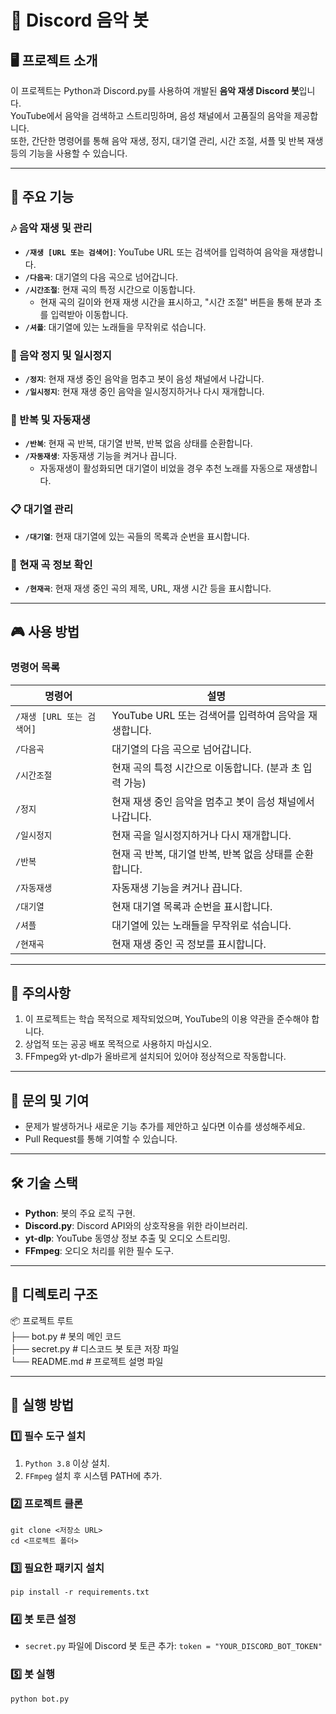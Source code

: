 # 🎵 Discord 음악 봇

## 🖥️ 프로젝트 소개

이 프로젝트는 Python과 Discord.py를 사용하여 개발된 **음악 재생 Discord 봇**입니다.  
YouTube에서 음악을 검색하고 스트리밍하며, 음성 채널에서 고품질의 음악을 제공합니다.  
또한, 간단한 명령어를 통해 음악 재생, 정지, 대기열 관리, 시간 조절, 셔플 및 반복 재생 등의 기능을 사용할 수 있습니다.

---

## 📌 주요 기능

### 🎶 음악 재생 및 관리

- **`/재생 [URL 또는 검색어]`**: YouTube URL 또는 검색어를 입력하여 음악을 재생합니다.
- **`/다음곡`**: 대기열의 다음 곡으로 넘어갑니다.
- **`/시간조절`**: 현재 곡의 특정 시간으로 이동합니다.
  - 현재 곡의 길이와 현재 재생 시간을 표시하고, "시간 조절" 버튼을 통해 분과 초를 입력받아 이동합니다.
- **`/셔플`**: 대기열에 있는 노래들을 무작위로 섞습니다.

### 🛑 음악 정지 및 일시정지

- **`/정지`**: 현재 재생 중인 음악을 멈추고 봇이 음성 채널에서 나갑니다.
- **`/일시정지`**: 현재 재생 중인 음악을 일시정지하거나 다시 재개합니다.

### 🔁 반복 및 자동재생

- **`/반복`**: 현재 곡 반복, 대기열 반복, 반복 없음 상태를 순환합니다.
- **`/자동재생`**: 자동재생 기능을 켜거나 끕니다.
  - 자동재생이 활성화되면 대기열이 비었을 경우 추천 노래를 자동으로 재생합니다.

### 📋 대기열 관리

- **`/대기열`**: 현재 대기열에 있는 곡들의 목록과 순번을 표시합니다.

### 🎵 현재 곡 정보 확인

- **`/현재곡`**: 현재 재생 중인 곡의 제목, URL, 재생 시간 등을 표시합니다.

---

## 🎮 사용 방법

### 명령어 목록

| 명령어                    | 설명                                                      |
| ------------------------- | --------------------------------------------------------- |
| `/재생 [URL 또는 검색어]` | YouTube URL 또는 검색어를 입력하여 음악을 재생합니다.     |
| `/다음곡`                 | 대기열의 다음 곡으로 넘어갑니다.                          |
| `/시간조절`               | 현재 곡의 특정 시간으로 이동합니다. (분과 초 입력 가능)   |
| `/정지`                   | 현재 재생 중인 음악을 멈추고 봇이 음성 채널에서 나갑니다. |
| `/일시정지`               | 현재 곡을 일시정지하거나 다시 재개합니다.                 |
| `/반복`                   | 현재 곡 반복, 대기열 반복, 반복 없음 상태를 순환합니다.   |
| `/자동재생`               | 자동재생 기능을 켜거나 끕니다.                            |
| `/대기열`                 | 현재 대기열 목록과 순번을 표시합니다.                     |
| `/셔플`                   | 대기열에 있는 노래들을 무작위로 섞습니다.                 |
| `/현재곡`                 | 현재 재생 중인 곡 정보를 표시합니다.                      |

---

## 📢 주의사항

1. 이 프로젝트는 학습 목적으로 제작되었으며, YouTube의 이용 약관을 준수해야 합니다.
2. 상업적 또는 공공 배포 목적으로 사용하지 마십시오.
3. FFmpeg와 yt-dlp가 올바르게 설치되어 있어야 정상적으로 작동합니다.

---

## 📧 문의 및 기여

- 문제가 발생하거나 새로운 기능 추가를 제안하고 싶다면 이슈를 생성해주세요.
- Pull Request를 통해 기여할 수 있습니다.

---

## 🛠️ 기술 스택

- **Python**: 봇의 주요 로직 구현.
- **Discord.py**: Discord API와의 상호작용을 위한 라이브러리.
- **yt-dlp**: YouTube 동영상 정보 추출 및 오디오 스트리밍.
- **FFmpeg**: 오디오 처리를 위한 필수 도구.

---

## 📂 디렉토리 구조
📦 프로젝트 루트<br>
├── bot.py # 봇의 메인 코드<br>
├── secret.py # 디스코드 봇 토큰 저장 파일<br>
└── README.md # 프로젝트 설명 파일


---

## 🚀 실행 방법

### 1️⃣ 필수 도구 설치

1. `Python 3.8` 이상 설치.
2. `FFmpeg` 설치 후 시스템 PATH에 추가.

### 2️⃣ 프로젝트 클론

```
git clone <저장소 URL>
cd <프로젝트 폴더>
```

### 3️⃣ 필요한 패키지 설치
```
pip install -r requirements.txt
```

### 4️⃣ 봇 토큰 설정

- `secret.py` 파일에 Discord 봇 토큰 추가: `token = "YOUR_DISCORD_BOT_TOKEN"`

### 5️⃣ 봇 실행

```
python bot.py
```

